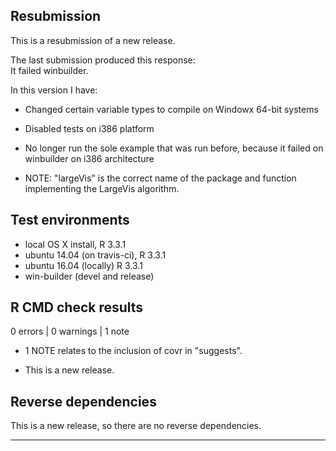 ## Resubmission
 
This is a resubmission of a new release. 

The last submission produced this response:  
It failed winbuilder.

In this version I have:
* Changed certain variable types to compile on Windowx 64-bit systems
* Disabled tests on i386 platform
* No longer run the sole example that was run before, because it failed on winbuilder on i386 architecture

* NOTE:  "largeVis" is the correct name of the package and function implementing the LargeVis algorithm.
 
## Test environments
* local OS X install, R 3.3.1
* ubuntu 14.04 (on travis-ci), R 3.3.1
* ubuntu 16.04 (locally) R 3.3.1
* win-builder (devel and release)

## R CMD check results

0 errors | 0 warnings | 1 note

* 1 NOTE relates to the inclusion of covr in "suggests".

* This is a new release.

## Reverse dependencies

This is a new release, so there are no reverse dependencies.

---
  
